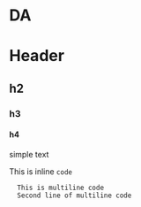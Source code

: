 # DA

Header
======


## h2
### h3
#### h4

simple text

This is inline `code`
```
  This is multiline code
  Second line of multiline code
```
  
